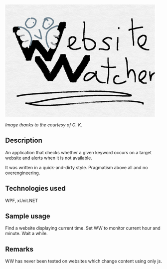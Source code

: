 ![Website Watcher](WebsiteWatcher.png)

_Image thanks to the courtesy of G. K._

Description
-----------

An application that checks whether a given keyword occurs on a target website and alerts when it is not available.

It was written in a quick-and-dirty style. Pragmatism above all and no overengineering.

Technologies used
-----------------

WPF, xUnit.NET

Sample usage
------------

Find a website displaying current time. Set WW to monitor current hour and minute. Wait a while.

Remarks
-------

WW has never been tested on websites which change content using only js.